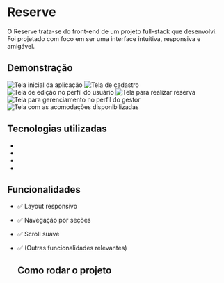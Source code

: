 # Reserve

O Reserve trata-se do front-end de um projeto full-stack que desenvolvi. 
Foi projetado com foco em ser uma interface intuitiva, responsiva e amigável.

## Demonstração

![Tela inicial da aplicação](./src/assets/login.png)
![Tela de cadastro](./src/assets/cadastrar.png)
![Tela de edição no perfil do usuário](./src/assets/editar.png)
![Tela para realizar reserva](./src/assets/agendar.png)
![Tela para gerenciamento no perfil do gestor](./src/assets/gerir.png)
![Tela com as acomodações disponibilizadas](./src/assets/image.png)

## Tecnologias utilizadas

- 
-
-
-

## Funcionalidades

- ✅ Layout responsivo
- ✅ Navegação por seções
- ✅ Scroll suave
- ✅ (Outras funcionalidades relevantes)

  ## Como rodar o projeto

  
